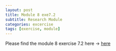 ```yaml
---
layout: post
title: Module 8 exe7.2
subtitle: Research Module
categories: excercise
tags: [exercise, module]
---
```


[docs]: https://sudeshnaidoo.github.io/assets/pdf/Exe8_6C_exec7_2Completed.xlsx

Please find the module 8 exercise 7.2 here -> [here][docs]
